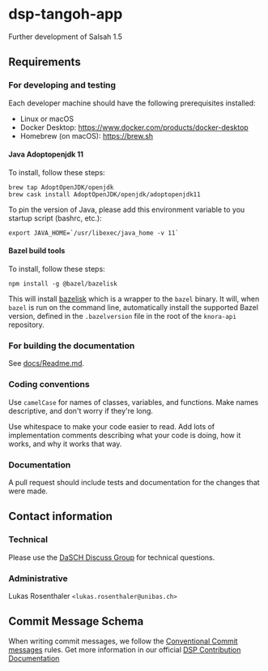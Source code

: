 # dsp-tangoh-app
Further development of Salsah 1.5

## Requirements

### For developing and testing

Each developer machine should have the following prerequisites installed:

* Linux or macOS
* Docker Desktop: https://www.docker.com/products/docker-desktop
* Homebrew (on macOS): https://brew.sh

#### Java Adoptopenjdk 11

To install, follow these steps:

```shell
brew tap AdoptOpenJDK/openjdk
brew cask install AdoptOpenJDK/openjdk/adoptopenjdk11
```

To pin the version of Java, please add this environment variable to you startup script (bashrc, etc.):

```shell
export JAVA_HOME=`/usr/libexec/java_home -v 11`
```

#### Bazel build tools

To install, follow these steps:

```shell
npm install -g @bazel/bazelisk
```

This will install [bazelisk](https://github.com/bazelbuild/bazelisk) which is
a wrapper to the `bazel` binary. It will, when `bazel` is run on the command line,
automatically install the supported Bazel version, defined in the `.bazelversion`
file in the root of the `knora-api` repository.

### For building the documentation

See [docs/Readme.md](docs/Readme.md).

### Coding conventions

Use `camelCase` for names of classes, variables, and functions. Make names descriptive, and don't worry if they're long.

Use whitespace to make your code easier to read.
Add lots of implementation comments describing what your code is doing,
how it works, and why it works that way.

### Documentation

A pull request should include tests and documentation for the changes that were
made.

## Contact information

### Technical

Please use the [DaSCH Discuss Group](https://groups.google.com/a/dasch.swiss/g/discuss) for
technical questions.

### Administrative

Lukas Rosenthaler `<lukas.rosenthaler@unibas.ch>`

## Commit Message Schema

When writing commit messages, we follow the [Conventional Commit messages](https://www.conventionalcommits.org/) rules. Get more information in our official [DSP Contribution Documentation](https://docs.dasch.swiss/developers/dsp/contribution/#git-commit-guidelines)
